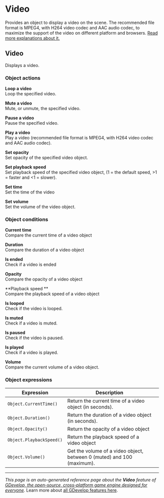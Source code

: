 # Video

Provides an object to display a video on the scene. The recommended file format is MPEG4, with H264 video codec and AAC audio codec, to maximize the support of the video on different platform and browsers. [Read more explanations about it.](https://wiki.gdevelop.io/gdevelop5/objects/video)



## Video 

Displays a video. 

### Object actions

**Loop a video**  
Loop the specified video.

**Mute a video**  
Mute, or unmute, the specified video.

**Pause a video**  
Pause the specified video.

**Play a video**  
Play a video (recommended file format is MPEG4, with H264 video codec and AAC audio codec).

**Set opacity**  
Set opacity of the specified video object.

**Set playback speed**  
Set playback speed of the specified video object, (1 = the default speed, >1 = faster and <1 = slower).

**Set time**  
Set the time of the video

**Set volume**  
Set the volume of the video object.

### Object conditions

**Current time**  
Compare the current time of a video object

**Duration**  
Compare the duration of a video object

**Is ended**  
Check if a video is ended

**Opacity**  
Compare the opacity of a video object

**Playback speed **  
Compare the playback speed of a video object

**Is looped**  
Check if the video is looped.

**Is muted**  
Check if a video is muted.

**Is paused**  
Check if the video is paused.

**Is played**  
Check if a video is played.

**Volume**  
Compare the current volume of a video object.

### Object expressions

| Expression | Description |  |
|-----|-----|-----|
| `Object.CurrentTime()` | Return the current time of a video object (in seconds). ||
| `Object.Duration()` | Return the duration of a video object (in seconds). ||
| `Object.Opacity()` | Return the opacity of a video object ||
| `Object.PlaybackSpeed()` | Return the playback speed of a video object ||
| `Object.Volume()` | Get the volume of a video object, between 0 (muted) and 100 (maximum). ||

---
*This page is an auto-generated reference page about the **Video** feature of [GDevelop, the open-source, cross-platform game engine designed for everyone](https://gdevelop.io/).* Learn more about [all GDevelop features here](/gdevelop5/all-features).